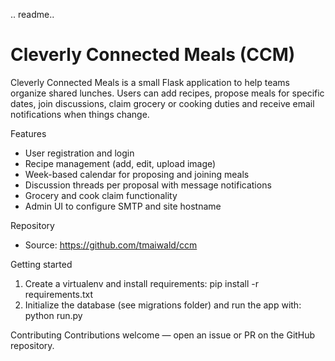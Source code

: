 .. readme..

# Cleverly Connected Meals (CCM)

Cleverly Connected Meals is a small Flask application to help teams organize shared lunches. Users can add recipes, propose meals for specific dates, join discussions, claim grocery or cooking duties and receive email notifications when things change.

Features
- User registration and login
- Recipe management (add, edit, upload image)
- Week-based calendar for proposing and joining meals
- Discussion threads per proposal with message notifications
- Grocery and cook claim functionality
- Admin UI to configure SMTP and site hostname

Repository
- Source: https://github.com/tmaiwald/ccm

Getting started
1. Create a virtualenv and install requirements: pip install -r requirements.txt
2. Initialize the database (see migrations folder) and run the app with: python run.py

Contributing
Contributions welcome — open an issue or PR on the GitHub repository.
